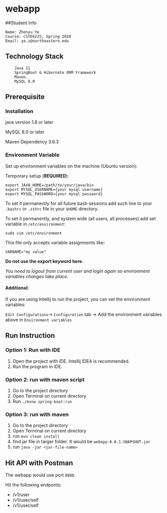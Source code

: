 # webapp
##Student Info
```
Name: Zhenyu Ye
Course: CSYE6225, Spring 2020
Email: ye.z@northeastern.edu
```
## Technology Stack
```
    Java 11
    SpringBoot & Hibernate ORM Framework
    Maven.
    MySQL 8.0
```
## Prerequisite
### Installation
java version 1.8 or later

MySQL 8.0 or later

Maven Dependency 3.6.3
### Environment Variable
Set up environment variables on the machine (Ubuntu version):

Temporary setup (**REQUIRED**):
```shell
export JAVA_HOME=/path/to/your/java/bin
export MYSQL_USERNAME={your mysql username}
export MYSQL_PASSWORD={your mysql password}
```
To set it permanently for all future bash sessions add such line to your `.bashrc` or `.zshrc` file in your `$HOME` directory.

To set it permanently, and system wide (all users, all processes) add set variable in `/etc/environment`:

```
sudo vim /etc/environment
```
This file only accepts variable assignments like:

```VARNAME="my value"```

**Do not use the export keyword here.**

*You need to logout from current user and login again so environment variables changes take place.*
#### Additional:
If you are using Intellij to run the project, you can set the environment variables: 

`Edit Configurations`-> `Configuration` tab -> Add the environment variables above in `Environment variables`

## Run Instruction
### Option 1: Run with IDE
1. Open the project with IDE. Intellij IDEA is recommended.
2. Run the program in IDE.

### Option 2: run with maven script
1. Go to the project directory
2. Open Terminal on current directory
3. Run `./mvnw spring-boot:run`

### Option 3: run with maven
1. Go to the project directory
2. Open Terminal on current directory
3. run `mvn clean install`
4. find jar file in targer folder. It would be `webapp-0.0.1-SNAPSHOT.jar`
5. run `java -jar <jar-file-name>`

## Hit API with Postman
The webapp would use port `8080`.

Hit the following endponts:
* /v1/user
* /v1/user/self
* /v1/user/self



